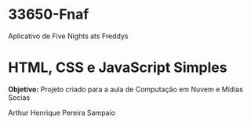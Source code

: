 # 33650-Fnaf

Aplicativo de Five Nights ats Freddys

# HTML, CSS e JavaScript Simples 

**Objetivo:** Projeto criado para a aula de Computação em Nuvem e Mídias Socias


Arthur Henrique Pereira Sampaio